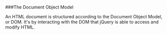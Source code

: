 ###The Document Object Model

An HTML document is structured according to the Document Object Model, or DOM. It's by interacting with the DOM that jQuery is able to access and modify HTML.
